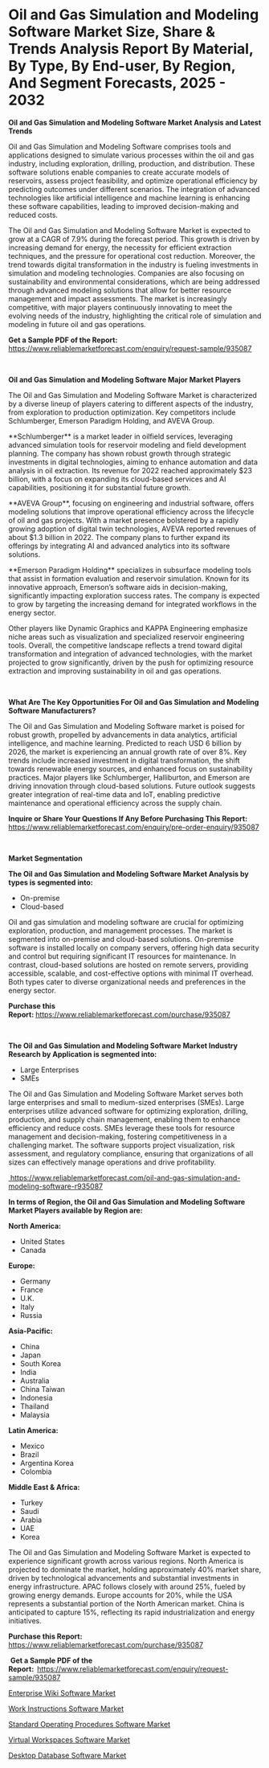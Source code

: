 <p><h1>Oil and Gas Simulation and Modeling Software Market Size, Share & Trends Analysis Report By Material, By Type, By End-user, By Region, And Segment Forecasts, 2025 - 2032</h1></p><p><strong>Oil and Gas Simulation and Modeling Software Market Analysis and Latest Trends</strong></p>
<p><p>Oil and Gas Simulation and Modeling Software comprises tools and applications designed to simulate various processes within the oil and gas industry, including exploration, drilling, production, and distribution. These software solutions enable companies to create accurate models of reservoirs, assess project feasibility, and optimize operational efficiency by predicting outcomes under different scenarios. The integration of advanced technologies like artificial intelligence and machine learning is enhancing these software capabilities, leading to improved decision-making and reduced costs.</p><p>The Oil and Gas Simulation and Modeling Software Market is expected to grow at a CAGR of 7.9% during the forecast period. This growth is driven by increasing demand for energy, the necessity for efficient extraction techniques, and the pressure for operational cost reduction. Moreover, the trend towards digital transformation in the industry is fueling investments in simulation and modeling technologies. Companies are also focusing on sustainability and environmental considerations, which are being addressed through advanced modeling solutions that allow for better resource management and impact assessments. The market is increasingly competitive, with major players continuously innovating to meet the evolving needs of the industry, highlighting the critical role of simulation and modeling in future oil and gas operations.</p></p>
<p><strong>Get a Sample PDF of the Report:&nbsp;</strong> <a href="https://www.reliablemarketforecast.com/enquiry/request-sample/935087?utm_campaign=1130&utm_medium=2&utm_source=Github&utm_content=ia&utm_term=07032025&utm_id=oil-and-gas-simulation-and-modeling-software">https://www.reliablemarketforecast.com/enquiry/request-sample/935087</a></p>
<p>&nbsp;</p>
<p><strong>Oil and Gas Simulation and Modeling Software Major Market Players</strong></p>
<p><p>The Oil and Gas Simulation and Modeling Software Market is characterized by a diverse lineup of players catering to different aspects of the industry, from exploration to production optimization. Key competitors include Schlumberger, Emerson Paradigm Holding, and AVEVA Group.</p><p>**Schlumberger** is a market leader in oilfield services, leveraging advanced simulation tools for reservoir modeling and field development planning. The company has shown robust growth through strategic investments in digital technologies, aiming to enhance automation and data analysis in oil extraction. Its revenue for 2022 reached approximately $23 billion, with a focus on expanding its cloud-based services and AI capabilities, positioning it for substantial future growth.</p><p>**AVEVA Group**, focusing on engineering and industrial software, offers modeling solutions that improve operational efficiency across the lifecycle of oil and gas projects. With a market presence bolstered by a rapidly growing adoption of digital twin technologies, AVEVA reported revenues of about $1.3 billion in 2022. The company plans to further expand its offerings by integrating AI and advanced analytics into its software solutions.</p><p>**Emerson Paradigm Holding** specializes in subsurface modeling tools that assist in formation evaluation and reservoir simulation. Known for its innovative approach, Emerson’s software aids in decision-making, significantly impacting exploration success rates. The company is expected to grow by targeting the increasing demand for integrated workflows in the energy sector.</p><p>Other players like Dynamic Graphics and KAPPA Engineering emphasize niche areas such as visualization and specialized reservoir engineering tools. Overall, the competitive landscape reflects a trend toward digital transformation and integration of advanced technologies, with the market projected to grow significantly, driven by the push for optimizing resource extraction and improving sustainability in oil and gas operations.</p></p>
<p>&nbsp;</p>
<p><strong>What Are The Key Opportunities For Oil and Gas Simulation and Modeling Software Manufacturers?</strong></p>
<p><p>The Oil and Gas Simulation and Modeling Software market is poised for robust growth, propelled by advancements in data analytics, artificial intelligence, and machine learning. Predicted to reach USD 6 billion by 2026, the market is experiencing an annual growth rate of over 8%. Key trends include increased investment in digital transformation, the shift towards renewable energy sources, and enhanced focus on sustainability practices. Major players like Schlumberger, Halliburton, and Emerson are driving innovation through cloud-based solutions. Future outlook suggests greater integration of real-time data and IoT, enabling predictive maintenance and operational efficiency across the supply chain.</p></p>
<p><strong>Inquire or Share Your Questions If Any Before Purchasing This Report:</strong> <a href="https://www.reliablemarketforecast.com/enquiry/pre-order-enquiry/935087?utm_campaign=1130&utm_medium=2&utm_source=Github&utm_content=ia&utm_term=07032025&utm_id=oil-and-gas-simulation-and-modeling-software">https://www.reliablemarketforecast.com/enquiry/pre-order-enquiry/935087</a></p>
<p>&nbsp;</p>
<p><strong>Market Segmentation</strong></p>
<p><strong>The Oil and Gas Simulation and Modeling Software Market Analysis by types is segmented into:</strong></p>
<p><ul><li>On-premise</li><li>Cloud-based</li></ul></p>
<p><p>Oil and gas simulation and modeling software are crucial for optimizing exploration, production, and management processes. The market is segmented into on-premise and cloud-based solutions. On-premise software is installed locally on company servers, offering high data security and control but requiring significant IT resources for maintenance. In contrast, cloud-based solutions are hosted on remote servers, providing accessible, scalable, and cost-effective options with minimal IT overhead. Both types cater to diverse organizational needs and preferences in the energy sector.</p></p>
<p><strong>Purchase this Report:&nbsp;</strong><a href="https://www.reliablemarketforecast.com/purchase/935087?utm_campaign=1130&utm_medium=2&utm_source=Github&utm_content=ia&utm_term=07032025&utm_id=oil-and-gas-simulation-and-modeling-software">https://www.reliablemarketforecast.com/purchase/935087</a></p>
<p>&nbsp;</p>
<p><strong>The Oil and Gas Simulation and Modeling Software Market Industry Research by Application is segmented into:</strong></p>
<p><ul><li>Large Enterprises</li><li>SMEs</li></ul></p>
<p><p>The Oil and Gas Simulation and Modeling Software Market serves both large enterprises and small to medium-sized enterprises (SMEs). Large enterprises utilize advanced software for optimizing exploration, drilling, production, and supply chain management, enabling them to enhance efficiency and reduce costs. SMEs leverage these tools for resource management and decision-making, fostering competitiveness in a challenging market. The software supports project visualization, risk assessment, and regulatory compliance, ensuring that organizations of all sizes can effectively manage operations and drive profitability.</p></p>
<p><a href="https://www.reliablemarketforecast.com/oil-and-gas-simulation-and-modeling-software-r935087?utm_campaign=1130&utm_medium=2&utm_source=Github&utm_content=ia&utm_term=07032025&utm_id=oil-and-gas-simulation-and-modeling-software">&nbsp;https://www.reliablemarketforecast.com/oil-and-gas-simulation-and-modeling-software-r935087</a></p>
<p><strong>In terms of Region, the Oil and Gas Simulation and Modeling Software Market Players available by Region are:</strong></p>
<p>
    <p> <strong> North America: </strong>
        <ul>
            <li>United States</li>
            <li>Canada</li>
        </ul>
        </p> 
    <p> <strong> Europe: </strong>
        <ul>
            <li>Germany</li>
            <li>France</li>
            <li>U.K.</li>
            <li>Italy</li>
            <li>Russia</li>
        </ul>
        </p> 
    <p> <strong> Asia-Pacific: </strong>
        <ul>
            <li>China</li>
            <li>Japan</li>
            <li>South Korea</li>
            <li>India</li>
            <li>Australia</li>
            <li>China Taiwan</li>
            <li>Indonesia</li>
            <li>Thailand</li>
            <li>Malaysia</li>
        </ul>
        </p> 
    <p> <strong> Latin America: </strong>
        <ul>
            <li>Mexico</li>
            <li>Brazil</li>
            <li>Argentina Korea</li>
            <li>Colombia</li>
        </ul>
        </p> 
    <p> <strong> Middle East & Africa: </strong>
        <ul>
            <li>Turkey</li>
            <li>Saudi</li>
            <li>Arabia</li>
            <li>UAE</li>
            <li>Korea</li>
        </ul>
    </p>
    </p>
<p><p>The Oil and Gas Simulation and Modeling Software Market is expected to experience significant growth across various regions. North America is projected to dominate the market, holding approximately 40% market share, driven by technological advancements and substantial investments in energy infrastructure. APAC follows closely with around 25%, fueled by growing energy demands. Europe accounts for 20%, while the USA represents a substantial portion of the North American market. China is anticipated to capture 15%, reflecting its rapid industrialization and energy initiatives.</p></p>
<p><strong>Purchase this Report: </strong><a href="https://www.reliablemarketforecast.com/purchase/935087?utm_campaign=1130&utm_medium=2&utm_source=Github&utm_content=ia&utm_term=07032025&utm_id=oil-and-gas-simulation-and-modeling-software">https://www.reliablemarketforecast.com/purchase/935087</a></p>
<p>&nbsp;<strong>Get a Sample PDF of the Report:&nbsp;&nbsp;</strong><a href="https://www.reliablemarketforecast.com/enquiry/request-sample/935087?utm_campaign=1130&utm_medium=2&utm_source=Github&utm_content=ia&utm_term=07032025&utm_id=oil-and-gas-simulation-and-modeling-software">https://www.reliablemarketforecast.com/enquiry/request-sample/935087</a></p>
<p><strong></strong></p>
<p><p><a href="https://github.com/yakobotege/Market-Research-Report-List-1/blob/main/enterprise-wiki-software-market.md?utm_campaign=1130&utm_medium=2&utm_source=Github&utm_content=ia&utm_term=07032025&utm_id=oil-and-gas-simulation-and-modeling-software">Enterprise Wiki Software Market</a></p><p><a href="https://github.com/ertssmelov0/Market-Research-Report-List-1/blob/main/work-instructions-software-market.md?utm_campaign=1130&utm_medium=2&utm_source=Github&utm_content=ia&utm_term=07032025&utm_id=oil-and-gas-simulation-and-modeling-software">Work Instructions Software Market</a></p><p><a href="https://github.com/pupekironim/Market-Research-Report-List-1/blob/main/standard-operating-procedures-software-market.md?utm_campaign=1130&utm_medium=2&utm_source=Github&utm_content=ia&utm_term=07032025&utm_id=oil-and-gas-simulation-and-modeling-software">Standard Operating Procedures Software Market</a></p><p><a href="https://github.com/astadtetcha28/Market-Research-Report-List-1/blob/main/virtual-workspaces-software-market.md?utm_campaign=1130&utm_medium=2&utm_source=Github&utm_content=ia&utm_term=07032025&utm_id=oil-and-gas-simulation-and-modeling-software">Virtual Workspaces Software Market</a></p><p><a href="https://github.com/siriocooch4a/Market-Research-Report-List-1/blob/main/desktop-database-software-market.md?utm_campaign=1130&utm_medium=2&utm_source=Github&utm_content=ia&utm_term=07032025&utm_id=oil-and-gas-simulation-and-modeling-software">Desktop Database Software Market</a></p></p>